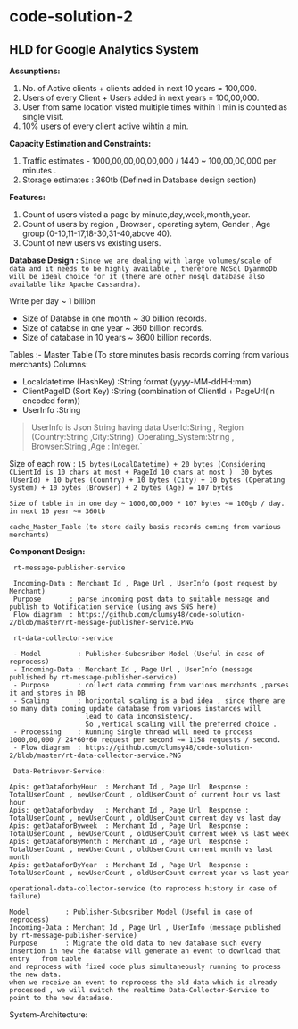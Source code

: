 # code-solution-2
## HLD for Google Analytics System

**Assunptions:**
1) No. of Active clients + clients added in next 10 years = 100,000.
2) Users of every Client + Users added in next years = 100,00,000.
3) User from same location visted multiple times within 1 min is counted as single visit.
4) 10% users of every client active wihtin a min.

**Capacity Estimation and Constraints:**
1) Traffic estimates - 1000,00,00,00,00,000 / 1440 ~ 100,00,00,000 per minutes .
2) Storage estimates : 360tb (Defined in Database design section)

**Features:**
1) Count of users visted a page by minute,day,week,month,year.
2) Count of users by region , Browser , operating sytem, Gender , Age group (0-10,11-17,18-30,31-40,above 40).
3) Count of new users vs existing users.

**Database Design :**
`Since we are dealing with large volumes/scale of data and it needs to be highly available , therefore NoSql DyanmoDb will be ideal
choice for it (there are other nosql database also available like Apache Cassandra).`

Write per day ~ 1 billion

- Size of Databse in one month ~ 30 billion records.
- Size of databse in one year ~ 360 billion records.
- Size of database in 10 years ~ 3600 billion records.

Tables :-
Master_Table  (To store minutes basis records coming from various merchants) 
Columns: 
- Localdatetime (HashKey) :String  format (yyyy-MM-ddHH:mm)
- ClientPageID (Sort Key) :String (combination of ClientId + PageUrl(in encoded form))
- UserInfo :String

> UserInfo is Json String having data
> UserId:String , Region (Country:String ,City:String) ,Operating_System:String , Browser:String ,Age : Integer.`

Size of each row :
`15 bytes(LocalDatetime) + 20 bytes (Considering CLientId is 10 chars at most + PageId 10 chars at most ) 
30 bytes (UserId) + 10 bytes (Country) + 10 bytes (City) + 10 bytes (Operating System) + 10 bytes (Browser) + 2 bytes (Age) = 107 bytes`

`Size of table in in one day ~ 1000,00,000 * 107 bytes ~= 100gb / day.
in next 10 year ~= 360tb`

`cache_Master_Table (to store daily basis records coming from various merchants)`

**Component Design:**
    
     rt-message-publisher-service
     
     Incoming-Data : Merchant Id , Page Url , UserInfo (post request by Merchant)
     Purpose       : parse incoming post data to suitable message and publish to Notification service (using aws SNS here)
     Flow diagram  : https://github.com/clumsy48/code-solution-2/blob/master/rt-message-publisher-service.PNG
     
     rt-data-collector-service
     
     - Model         : Publisher-Subcsriber Model (Useful in case of reprocess)
     - Incoming-Data : Merchant Id , Page Url , UserInfo (message published by rt-message-publisher-service)
     - Purpose       : collect data comming from various merchants ,parses it and stores in DB
     - Scaling       : horizontal scaling is a bad idea , since there are so many data coming update database from various instances will
                       lead to data inconsistency.
                       So ,vertical scaling will the preferred choice .
     - Processing    : Running Single thread will need to process  1000,00,000 / 24*60*60 request per second ~= 1158 requests / second.                 
     - Flow diagram  : https://github.com/clumsy48/code-solution-2/blob/master/rt-data-collector-service.PNG
     
     Data-Retriever-Service:
     
    Apis: getDataforbyHour  : Merchant Id , Page Url  Response : TotalUserCount , newUserCount , oldUserCount of current hour vs last hour
    Apis: getDataforbyday   : Merchant Id , Page Url  Response : TotalUserCount , newUserCount , oldUserCount current day vs last day
    Apis: getDataforByweek  : Merchant Id , Page Url  Response : TotalUserCount , newUserCount , oldUserCount current week vs last week
    Apis: getDataforByMonth : Merchant Id , Page Url  Response : TotalUserCount , newUserCount , oldUserCount current month vs last month
    Apis: getDataforByYear  : Merchant Id , Page Url  Response : TotalUserCount , newUserCount , oldUserCount current year vs last year
    
    operational-data-collector-service (to reprocess history in case of failure)
    
    Model         : Publisher-Subcsriber Model (Useful in case of reprocess)
    Incoming-Data : Merchant Id , Page Url , UserInfo (message published by rt-message-publisher-service)
    Purpose       : Migrate the old data to new database such every insertion in new the databse will generate an event to download that entry   from table 
    and reprocess with fixed code plus simultaneously running to process the new data.
    when we receive an event to reprocess the old data which is already processed , we will switch the realtime Data-Collector-Service to 
    point to the new datadase.
   
System-Architecture:




